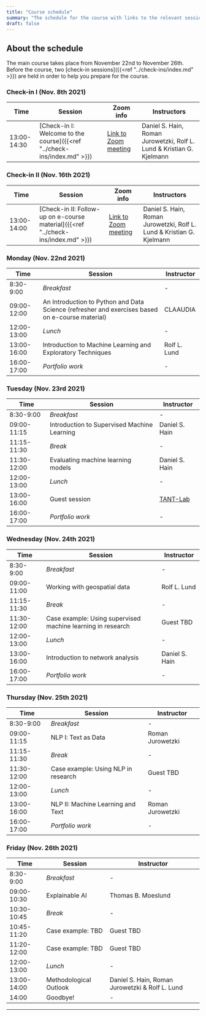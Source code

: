 ```yaml
---
title: "Course schedule"
summary: "The schedule for the course with links to the relevant sessions"
draft: false
---
```


## About the schedule

The main course takes place from November 22nd to November 26th. Before the course, two [check-in sessions]({{<ref "../check-ins/index.md" >}}) are held in order to help you prepare for the course.

### Check-in I (Nov. 8th 2021)
| Time        | Session                                                       | Zoom info | Instructors                         |
| ----------- | ------------------------------------------------------------ | ------------------|----------------- |
| 13:00-14:30 | [Check-in I: Welcome to the course]({{<ref "../check-ins/index.md" >}}) | [Link to Zoom meeting](https://aaudk.zoom.us/j/61506278059?pwd=729180) |Daniel S. Hain, Roman Jurowetzki, Rolf L. Lund & Kristian G. Kjelmann|

### Check-in II (Nov. 16th 2021)

| Time        | Session                                                       | Zoom info | Instructors                         |
| ----------- | ------------------------------------------------------------ | ------------------|----------------- |
| 13:00-14:00 | [Check-in II: Follow-up on e-course material]({{<ref "../check-ins/index.md" >}}) | [Link to Zoom meeting](https://aaudk.zoom.us/j/67677582618?pwd=723206) |Daniel S. Hain, Roman Jurowetzki, Rolf L. Lund & Kristian G. Kjelmann|

### Monday (Nov. 22nd 2021)
|Time |Session |Instructor |
|--|--|--|
|8:30-9:00 |*Breakfast* |- |
|09:00-12:00 |An Introduction to Python and Data Science (refresher and exercises based on e-course material) |CLAAUDIA |
|12:00-13:00 |*Lunch* |- |
|13:00-16:00 |Introduction to Machine Learning and Exploratory Techniques |Rolf L. Lund |
|16:00-17:00 |*Portfolio work* |- |


### Tuesday (Nov. 23rd 2021)
| **Time**    | **Session**                                 | **Instructor**                          |
| ----------- | ------------------------------------------- | --------------------------------------- |
| 8:30-9:00   | *Breakfast*                                 | -                                       |
| 09:00-11:15 | Introduction to Supervised Machine Learning | Daniel S. Hain                          |
| 11:15-11:30 | *Break*                                     | -                                       |
| 11:30-12:00 | Evaluating machine learning  models         | Daniel S. Hain                          |
| 12:00-13:00 | *Lunch*                                     | -                                       |
| 13:00-16:00 | Guest session                               | [TANT-Lab](https://www.tantlab.aau.dk/) |
| 16:00-17:00 | *Portfolio work*                            | -                                       |


### Wednesday (Nov. 24th 2021)

| **Time**    | **Session**                                                 | **Instructor** |
| ----------- | ----------------------------------------------------------- | -------------- |
| 8:30-9:00   | *Breakfast*                                                 | -              |
| 09:00-11:00 | Working with geospatial data                                | Rolf L. Lund   |
| 11:15-11:30 | *Break*                                                     | -              |
| 11:30-12:00 | Case example: Using supervised machine learning in research | Guest TBD      |
| 12:00-13:00 | *Lunch*                                                     | -              |
| 13:00-16:00 | Introduction to network analysis                            | Daniel S. Hain |
| 16:00-17:00 | *Portfolio work*                                            | -              |



### Thursday (Nov. 25th 2021)

| Time        | Session                             | Instructor       |
| ----------- | ----------------------------------- | ---------------- |
| 8:30-9:00   | *Breakfast*                         | -                |
| 09:00-11:15 | NLP I: Text as Data                 | Roman Jurowetzki |
| 11:15-11:30 | *Break*                             | -                |
| 11:30-12:00 | Case example: Using NLP in research | Guest TBD        |
| 12:00-13:00 | *Lunch*                             | -                |
| 13:00-16:00 | NLP II: Machine Learning and Text   | Roman Jurowetzki |
| 16:00-17:00 | *Portfolio work*                    | -                |


### Friday (Nov. 26th 2021)

| Time        | Session                | Instructor                                      |
| ----------- | ---------------------- | ----------------------------------------------- |
| 8:30-9:00   | *Breakfast*            | -                                               |
| 09:00-10:30 | Explainable AI         | Thomas B. Moeslund                              |
| 10:30-10:45 | *Break*                | -                                               |
| 10:45-11:20 | Case example: TBD      | Guest TBD                                       |
| 11:20-12:00 | Case example: TBD      | Guest TBD                                       |
| 12:00-13:00 | *Lunch*                | -                                               |
| 13:00-14:00 | Methodological Outlook | Daniel S. Hain, Roman Jurowetzki & Rolf L. Lund |
| 14:00       | Goodbye!               | -                                               |


---

